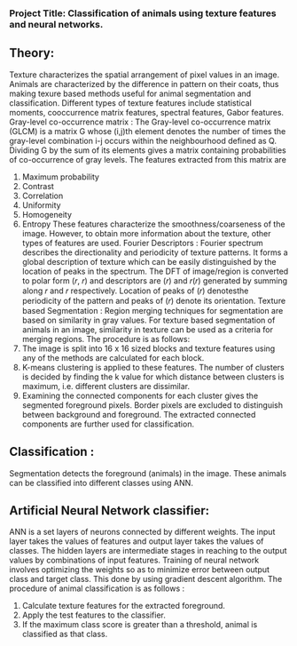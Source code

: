 ### Project Title: Classification of animals using texture features and neural networks.
## Theory:
Texture characterizes the spatial arrangement of pixel values in an image. Animals are characterized by
the difference in pattern on their coats, thus making texure based methods useful for animal
segmentation and classification. Different types of texture features include statistical moments, cooccurrence matrix features, spectral features, Gabor features.
Gray-level co-occurrence matrix :
The Gray-level co-occurrence matrix (GLCM) is a matrix G whose (i,j)th element denotes the number
of times the gray-level combination i-j occurs within the neighbourhood defined as Q. Dividing G by
the sum of its elements gives a matrix containing probabilities of co-occurrence of gray levels.
The features extracted from this matrix are
1) Maximum probability
2) Contrast
3) Correlation
4) Uniformity
5) Homogeneity
6) Entropy
These features characterize the smoothness/coarseness of the image. However, to obtain more
information about the texture, other types of features are used.
Fourier Descriptors :
Fourier spectrum describes the directionality and periodicity of texture patterns. It forms a global
description of texture which can be easily distinguished by the location of peaks in the spectrum. The
DFT of image/region is converted to polar form (𝑟, 𝑟) and descriptors are (𝑟) and 𝑟(𝑟) generated by
summing along 𝑟 and 𝑟 respectively. Location of peaks of (𝑟) denotesthe periodicity of the pattern and
peaks of (𝑟) denote its orientation.
Texture based Segmentation :
Region merging techniques for segmentation are based on similarity in gray values. For texture based
segmentation of animals in an image, similarity in texture can be used as a criteria for merging regions.
The procedure is as follows:
1) The image is split into 16 x 16 sized blocks and texture features using any of the methods are
calculated for each block.
2) K-means clustering is applied to these features. The number of clusters is decided by finding
the k value for which distance between clusters is maximum, i.e. different clusters are
dissimilar.
3) Examining the connected components for each cluster gives the segmented foreground pixels.
Border pixels are excluded to distinguish between background and foreground. The extracted
connected components are further used for classification.
## Classification :
Segmentation detects the foreground (animals) in the image. These animals can be classified into
different classes using ANN.

## Artificial Neural Network classifier:

ANN is a set layers of neurons connected by different weights. The input layer takes the values of
features and output layer takes the values of classes. The hidden layers are intermediate stages in
reaching to the output values by combinations of input features. Training of neural network involves
optimizing the weights so as to minimize error between output class and target class. This done by using
gradient descent algorithm.
The procedure of animal classification is as follows :
1) Calculate texture features for the extracted foreground.
2) Apply the test features to the classifier.
3) If the maximum class score is greater than a threshold, animal is classified as that class.




